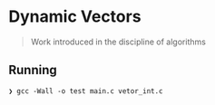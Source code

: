 # Dynamic Vectors

> Work introduced in the discipline of algorithms

## Running

```console
❯ gcc -Wall -o test main.c vetor_int.c
```
